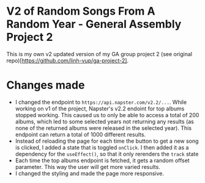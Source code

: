 # V2 of Random Songs From A Random Year - General Assembly Project 2

This is my own v2 updated version of my GA group project 2 (see original repo)[https://github.com/linh-vup/ga-project-2].

# Changes made

- I changed the endpoint to `https://api.napster.com/v2.2/...`. While working on v1 of the project, Napster's v2.2 endoint for top albums stopped working. This caused us to only be able to access a total of 200 albums, which led to some selected years not returning any results (as none of the returned albums were released in the selected year). This endpoint can return a total of 1000 different results.
- Instead of reloading the page for each time the button to get a new song is clicked, I added a state that is toggled `onClick`. I then added it as a dependency for the `useEffect()`, so that it only rerenders the `track` state
- Each time the top albums endpoint is fetched, it gets a random offset parameter. This way the user will get more varied results.
- I changed the styling and made the page more responsive.
